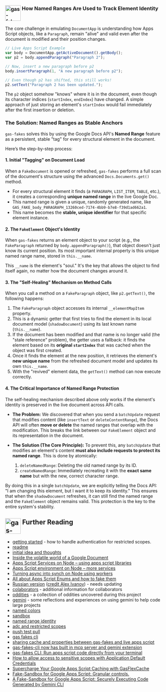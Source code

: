 ### <img src="./logo.png" alt="gas-fakes logo" width="50" align="top"> How Named Ranges Are Used to Track Element Identity

The core challenge in emulating `DocumentApp` is understanding how Apps Script objects, like a `Paragraph`, remain "alive" and valid even after the document is modified and their position changes.

```javascript
// Live Apps Script Example
var body = DocumentApp.getActiveDocument().getBody();
var p2 = body.appendParagraph("Paragraph 2");

// Now, insert a new paragraph before p2
body.insertParagraph(1, "A new paragraph before p2"); 

// Even though p2 has shifted, this still works!
p2.setText("Paragraph 2 has been updated."); 
```

The `p2` object somehow "knows" where it is in the document, even though its character indices (`startIndex`, `endIndex`) have changed. A simple approach of just storing an element's `startIndex` would fail immediately after the first insertion or deletion.

### The Solution: Named Ranges as Stable Anchors

`gas-fakes` solves this by using the Google Docs API's **Named Range** feature as a persistent, stable "tag" for every structural element in the document.

Here’s the step-by-step process:

#### 1. Initial "Tagging" on Document Load

When a `FakeDocument` is opened or refreshed, `gas-fakes` performs a full scan of the document's structure using the advanced `Docs.Documents.get()` method.

*   For every structural element it finds (a `PARAGRAPH`, `LIST_ITEM`, `TABLE`, etc.), it creates a corresponding **unique named range** in the live Google Doc.
*   This named range is given a unique, randomly generated name, like `GAS_FAKE_body_PARAGRAPH_13260ced-7174-4bb9-b7e8-f39d1ad662a1`.
*   This name becomes the **stable, unique identifier** for that specific element instance.

#### 2. The `FakeElement` Object's Identity

When `gas-fakes` returns an element object to your script (e.g., the `FakeParagraph` returned by `body.appendParagraph()`), that object doesn't just know its current position. Its most important internal property is this unique named range name, stored in `this.__name`.

This `__name` is the element's "soul." It's the key that allows the object to find itself again, no matter how the document changes around it.

#### 3. The "Self-Healing" Mechanism on Method Calls

When you call a method on a `FakeParagraph` object, like `p2.getText()`, the following happens:

1.  The `FakeParagraph` object accesses its internal `__elementMapItem` property.
2.  This is a dynamic getter that first tries to find the element in its local document model (`shadowDocument`) using its last known name (`this.__name`).
3.  If the document has been modified and that name is no longer valid (the "stale reference" problem), the getter uses a fallback: it finds the element based on its **original `startIndex`** that was cached when the object was first created.
4.  Once it finds the element at the new position, it retrieves the element's **new unique name** from the refreshed document model and updates its own `this.__name`.
5.  With the "revived" element data, the `getText()` method can now execute correctly.

#### 4. The Critical Importance of Named Range Protection

The self-healing mechanism described above only works if the element's identity is preserved in the live document across API calls.

*   **The Problem:** We discovered that when you send a `batchUpdate` request that modifies content (like `insertText` or `deleteContentRange`), the Docs API will often **move or delete** the named ranges that overlap with the modification. This breaks the link between our `FakeElement` object and its representation in the document.

*   **The Solution (The Core Principle):** To prevent this, any `batchUpdate` that modifies an element's content **must also include requests to protect its named range**. This is done by atomically:
    1.  `deleteNamedRange`: Deleting the old named range by its ID.
    2.  `createNamedRange`: Immediately recreating it with the **exact same name** but with the new, correct character range.

By doing this in a single `batchUpdate`, we are explicitly telling the Docs API: "I am changing this element, but I want it to keep its identity." This ensures that when the `shadowDocument` refreshes, it can still find the named range and the `FakeElement` object remains valid. This protection is the key to the entire system's stability.

## <img src="./logo.png" alt="gas-fakes logo" width="50" align="top">  Further Reading

- [getting started](GETTING_STARTED.md) - how to handle authentication for restricted scopes.
- [readme](README.md)
- [initial idea and thoughts](https://ramblings.mcpher.com/a-proof-of-concept-implementation-of-apps-script-environment-on-node/)
- [Inside the volatile world of a Google Document](https://ramblings.mcpher.com/inside-the-volatile-world-of-a-google-document/)
- [Apps Script Services on Node – using apps script libraries](https://ramblings.mcpher.com/apps-script-services-on-node-using-apps-script-libraries/)
- [Apps Script environment on Node – more services](https://ramblings.mcpher.com/apps-script-environment-on-node-more-services/)
- [Turning async into synch on Node using workers](https://ramblings.mcpher.com/turning-async-into-synch-on-node-using-workers/)
- [All about Apps Script Enums and how to fake them](https://ramblings.mcpher.com/all-about-apps-script-enums-and-how-to-fake-them/)
- [Russian version](README.RU.md) ([credit Alex Ivanov](https://github.com/oshliaer)) - needs updating
- [colaborators](collaborators.md) - additional information for collaborators
- [oddities](oddities.md) - a collection of oddities uncovered during this project
- [gemini](gemini-observations.md) - some reflections and experiences on using gemini to help code large projects
- [named colors](named-colors.md)
- [sandbox](sandbox.md)
- [named range identity](named-range-identity.md)
- [adc and restricted scopes](https://ramblings.mcpher.com/how-to-allow-access-to-sensitive-scopes-with-application-default-credentials/)
- [push test pull](pull-test-push.md)
- [gas fakes cli](gas-fakes-cli.md)
- [sharing cache and properties between gas-fakes and live apps script](https://ramblings.mcpher.com/sharing-cache-and-properties-between-gas-fakes-and-live-apps-script/)
- [gas-fakes-cli now has built in mcp server and gemini extension](https://ramblings.mcpher.com/gas-fakes-cli-now-has-built-in-mcp-server-and-gemini-extension/)
- [gas-fakes CLI: Run apps script code directly from your terminal](https://ramblings.mcpher.com/gas-fakes-cli-run-apps-script-code-directly-from-your-terminal/)
- [How to allow access to sensitive scopes with Application Default Credentials](https://ramblings.mcpher.com/how-to-allow-access-to-sensitive-scopes-with-application-default-credentials/)
- [Supercharge Your Google Apps Script Caching with GasFlexCache](https://ramblings.mcpher.com/supercharge-your-google-apps-script-caching-with-gasflexcache/)
- [Fake-Sandbox for Google Apps Script: Granular controls.](https://ramblings.mcpher.com/fake-sandbox-for-google-apps-script-granular-controls/)
- [A Fake-Sandbox for Google Apps Script: Securely Executing Code Generated by Gemini CLI](https://ramblings.mcpher.com/gas-fakes-sandbox/)